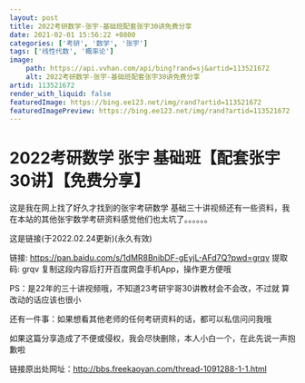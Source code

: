 ```yaml
---
layout: post
title: 2022考研数学-张宇-基础班配套张宇30讲免费分享
date: 2021-02-01 15:56:22 +0800
categories: ['考研', '数学', '张宇']
tags: ['线性代数', '概率论']
image:
    path: https://api.vvhan.com/api/bing?rand=sj&artid=113521672
    alt: 2022考研数学-张宇-基础班配套张宇30讲免费分享
artid: 113521672
render_with_liquid: false
featuredImage: https://bing.ee123.net/img/rand?artid=113521672
featuredImagePreview: https://bing.ee123.net/img/rand?artid=113521672
---
```


# 2022考研数学 张宇 基础班【配套张宇30讲】【免费分享】

这是我在网上找了好久才找到的张宇考研数学 基础三十讲视频还有一些资料，我在本站的其他张宇数学考研资料感觉他们也太坑了。。。。。。

这是链接(于2022.02.24更新)(永久有效)
  
链接: https://pan.baidu.com/s/1dMR8BnibDF-gEyjL-AFd7Q?pwd=grqv 提取码: grqv 复制这段内容后打开百度网盘手机App，操作更方便哦

PS：是22年的三十讲视频哦，不知道23考研宇哥30讲教材会不会改，不过就 算改动的话应该也很小

还有一件事：如果想看其他老师的任何考研资料的话，都可以私信问问我哦

如果这篇分享造成了不便或侵权，我会尽快删除，本人小白一个，在此先说一声抱歉啦

链接原出处网址：http://bbs.freekaoyan.com/thread-1091288-1-1.html
